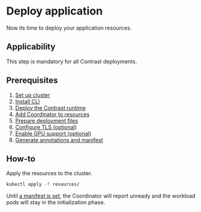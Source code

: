 # Deploy application

Now its time to deploy your application resources.

## Applicability

This step is mandatory for all Contrast deployments.

## Prerequisites

1. [Set up cluster](../cluster-setup/bare-metal.md)
2. [Install CLI](../install-cli.md)
3. [Deploy the Contrast runtime](./runtime-deployment.md)
4. [Add Coordinator to resources](./add-coordinator.md)
5. [Prepare deployment files](./deployment-file-preparation.md)
6. [Configure TLS (optional)](./TLS-configuration.md)
7. [Enable GPU support (optional)](./GPU-configuration.md)
8. [Generate annotations and manifest](./generate-annotations.md)

## How-to

Apply the resources to the cluster.

```sh
kubectl apply -f resources/
```

Until [a manifest is set](set-manifest.md), the Coordinator will report unready and the workload pods will stay in the initialization phase.
